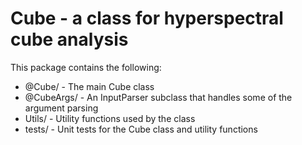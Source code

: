 # Cube - a class for hyperspectral cube analysis

This package contains the following:

  - @Cube/     - The main Cube class
  - @CubeArgs/ - An InputParser subclass that handles some of the argument parsing
  - Utils/     - Utility functions used by the class
  - tests/     - Unit tests for the Cube class and utility functions
